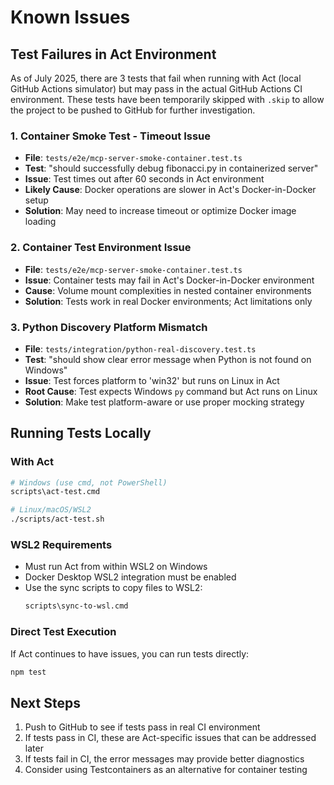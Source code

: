 # Known Issues

## Test Failures in Act Environment

As of July 2025, there are 3 tests that fail when running with Act (local GitHub Actions simulator) but may pass in the actual GitHub Actions CI environment. These tests have been temporarily skipped with `.skip` to allow the project to be pushed to GitHub for further investigation.

### 1. Container Smoke Test - Timeout Issue
- **File**: `tests/e2e/mcp-server-smoke-container.test.ts`
- **Test**: "should successfully debug fibonacci.py in containerized server"
- **Issue**: Test times out after 60 seconds in Act environment
- **Likely Cause**: Docker operations are slower in Act's Docker-in-Docker setup
- **Solution**: May need to increase timeout or optimize Docker image loading

### 2. Container Test Environment Issue
- **File**: `tests/e2e/mcp-server-smoke-container.test.ts`
- **Issue**: Container tests may fail in Act's Docker-in-Docker environment
- **Cause**: Volume mount complexities in nested container environments
- **Solution**: Tests work in real Docker environments; Act limitations only

### 3. Python Discovery Platform Mismatch
- **File**: `tests/integration/python-real-discovery.test.ts`
- **Test**: "should show clear error message when Python is not found on Windows"
- **Issue**: Test forces platform to 'win32' but runs on Linux in Act
- **Root Cause**: Test expects Windows `py` command but Act runs on Linux
- **Solution**: Make test platform-aware or use proper mocking strategy

## Running Tests Locally

### With Act
```bash
# Windows (use cmd, not PowerShell)
scripts\act-test.cmd

# Linux/macOS/WSL2
./scripts/act-test.sh
```

### WSL2 Requirements
- Must run Act from within WSL2 on Windows
- Docker Desktop WSL2 integration must be enabled
- Use the sync scripts to copy files to WSL2:
  ```bash
  scripts\sync-to-wsl.cmd
  ```

### Direct Test Execution
If Act continues to have issues, you can run tests directly:
```bash
npm test
```

## Next Steps
1. Push to GitHub to see if tests pass in real CI environment
2. If tests pass in CI, these are Act-specific issues that can be addressed later
3. If tests fail in CI, the error messages may provide better diagnostics
4. Consider using Testcontainers as an alternative for container testing
